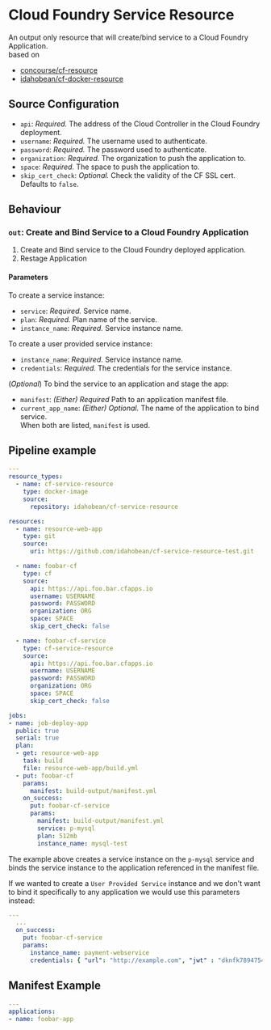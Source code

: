 # Cloud Foundry Service Resource

An output only resource that will create/bind service to a
Cloud Foundry Application.  
based on  
* [concourse/cf-resource](https://github.com/concourse/cf-resource)  
* [idahobean/cf-docker-resource](https://github.com/idahobean/cf-docker-resource)

## Source Configuration

* `api`: *Required.* The address of the Cloud Controller in the Cloud Foundry
  deployment.
* `username`: *Required.* The username used to authenticate.
* `password`: *Required.* The password used to authenticate.
* `organization`: *Required.* The organization to push the application to.
* `space`: *Required.* The space to push the application to.
* `skip_cert_check`: *Optional.* Check the validity of the CF SSL cert.
  Defaults to `false`.

## Behaviour

### `out`: Create and Bind Service to a Cloud Foundry Application

1. Create and Bind service to the Cloud Foundry deployed application.
2. Restage Application

#### Parameters

To create a service instance:
* `service`: *Required.* Service name.
* `plan`: *Required.* Plan name of the service.
* `instance_name`: *Required.* Service instance name.

To create a user provided service instance:
* `instance_name`: *Required.* Service instance name.
* `credentials`: *Required.* The credentials for the service instance.

(*Optional*) To bind the service to an application and stage the app:
* `manifest`: *(Either) Required* Path to an application manifest file.
* `current_app_name`: *(Either) Optional.* The name of the application to bind service.  
When both are listed, `manifest` is used.


## Pipeline example

```yaml
---
resource_types:
  - name: cf-service-resource
    type: docker-image
    source:
      repository: idahobean/cf-service-resource

resources:
  - name: resource-web-app
    type: git
    source:
      uri: https://github.com/idahobean/cf-service-resource-test.git

  - name: foobar-cf
    type: cf
    source:
      api: https://api.foo.bar.cfapps.io
      username: USERNAME
      password: PASSWORD
      organization: ORG
      space: SPACE
      skip_cert_check: false

  - name: foobar-cf-service
    type: cf-service-resource
    source:
      api: https://api.foo.bar.cfapps.io
      username: USERNAME
      password: PASSWORD
      organization: ORG
      space: SPACE
      skip_cert_check: false

jobs:
- name: job-deploy-app
  public: true
  serial: true
  plan:
  - get: resource-web-app
    task: build
    file: resource-web-app/build.yml
  - put: foobar-cf
    params:
      manifest: build-output/manifest.yml
    on_success:
      put: foobar-cf-service
      params:
        manifest: build-output/manifest.yml
        service: p-mysql
        plan: 512mb
        instance_name: mysql-test

```

The example above creates a service instance on the `p-mysql` service and binds the service instance to the application referenced in the manifest file.

If we wanted to create a `User Provided Service` instance and we don't want to bind it specifically to any application we would use this parameters instead:
```yaml
---
  ...
  on_success:
    put: foobar-cf-service
    params:      
      instance_name: payment-webservice
      credentials: { "url": "http://example.com", "jwt" : "dknfk7894754hf"}

```

## Manifest Example

```yaml
---
applications:
- name: foobar-app
```
